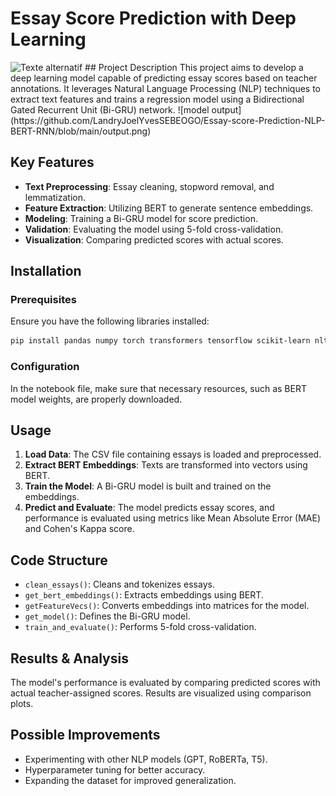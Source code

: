 # Essay Score Prediction with Deep Learning
<img src="Architecture Diagram Example - Multiplayer (Community) (6).jpg" alt="Texte alternatif" width="1000">
## Project Description
This project aims to develop a deep learning model capable of predicting essay scores based on teacher annotations. It leverages Natural Language Processing (NLP) techniques to extract text features and trains a regression model using a Bidirectional Gated Recurrent Unit (Bi-GRU) network.
![model output](https://github.com/LandryJoelYvesSEBEOGO/Essay-score-Prediction-NLP-BERT-RNN/blob/main/output.png)

## Key Features
- **Text Preprocessing**: Essay cleaning, stopword removal, and lemmatization.
- **Feature Extraction**: Utilizing BERT to generate sentence embeddings.
- **Modeling**: Training a Bi-GRU model for score prediction.
- **Validation**: Evaluating the model using 5-fold cross-validation.
- **Visualization**: Comparing predicted scores with actual scores.

## Installation

### Prerequisites
Ensure you have the following libraries installed:
```bash
pip install pandas numpy torch transformers tensorflow scikit-learn nltk seaborn matplotlib tqdm
```

### Configuration
In the notebook file, make sure that necessary resources, such as BERT model weights, are properly downloaded.

## Usage
1. **Load Data**: The CSV file containing essays is loaded and preprocessed.
2. **Extract BERT Embeddings**: Texts are transformed into vectors using BERT.
3. **Train the Model**: A Bi-GRU model is built and trained on the embeddings.
4. **Predict and Evaluate**: The model predicts essay scores, and performance is evaluated using metrics like Mean Absolute Error (MAE) and Cohen's Kappa score.

## Code Structure
- `clean_essays()`: Cleans and tokenizes essays.
- `get_bert_embeddings()`: Extracts embeddings using BERT.
- `getFeatureVecs()`: Converts embeddings into matrices for the model.
- `get_model()`: Defines the Bi-GRU model.
- `train_and_evaluate()`: Performs 5-fold cross-validation.

## Results & Analysis
The model's performance is evaluated by comparing predicted scores with actual teacher-assigned scores. Results are visualized using comparison plots.

## Possible Improvements
- Experimenting with other NLP models (GPT, RoBERTa, T5).
- Hyperparameter tuning for better accuracy.
- Expanding the dataset for improved generalization.
